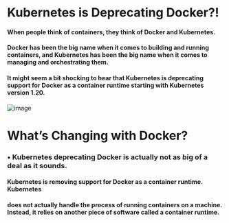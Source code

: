 # Kubernetes is Deprecating Docker?!
#### When people think of containers, they think of Docker and Kubernetes. 
#### Docker has been the big name when it comes to building and running containers, and Kubernetes has been the big name when it comes to managing and orchestrating them. 
#### It might seem a bit shocking to hear that Kubernetes is deprecating support for Docker as a container runtime starting with Kubernetes version 1.20.
![image](https://github.com/Loki-1/Kubernetes/assets/134843197/54c5416f-62ab-4cd6-b7da-5dad310a4f1d)

# What’s Changing with Docker?

### • Kubernetes deprecating Docker is actually not as big of a deal as it sounds.
#### Kubernetes is removing support for Docker as a container runtime. Kubernetes
#### does not actually handle the process of running containers on a machine. Instead, it relies on another piece of software called a container runtime.
